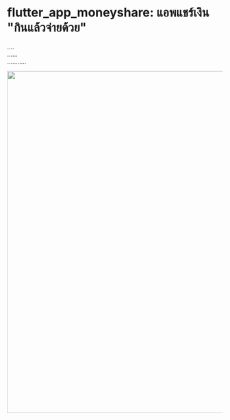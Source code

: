 # flutter_app_moneyshare: แอพแชร์เงิน "กินแล้วจ่ายด้วย"
....
<br>
......
<br>
...........

<img src="https://user-images.githubusercontent.com/89514693/138543982-0eee13c8-a2b6-40fc-86b1-b20b8c105b79.png" height="800">

